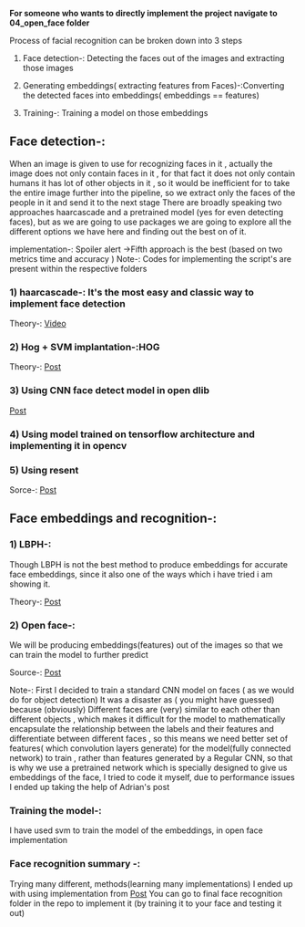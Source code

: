 
**For someone who wants to directly implement the project navigate to 04_open_face folder**

Process of facial recognition can be broken down into 3 steps

1) Face detection-: Detecting the faces out of the images and  extracting those images

2) Generating embeddings( extracting features from Faces)-:Converting the detected faces into embeddings( embeddings == features)

3) Training-: Training a model on those embeddings



## Face detection-:
When an image is given to use for recognizing faces in it , actually the image does not only contain faces in it , for that fact it does not only contain humans it has lot of
other objects in it , so it would be inefficient for to take the entire image further into the pipeline, so we extract only the faces of the people in it and send it to the next stage
There are broadly speaking two approaches haarcascade and a pretrained model (yes for even detecting faces), but as we are going to use packages we are going to explore all the different options
we have here and finding out the best on of it.

implementation-: Spoiler alert ->Fifth approach is the best (based on two metrics time and accuracy )
Note-: Codes for implementing the script's are present within the respective folders

### 1) haarcascade-: It's the most easy and classic way to implement face detection
Theory-: [Video](https://www.youtube.com/watch?v=F5rysk51txQ&t=408s)

### 2) Hog + SVM implantation-:HOG

Theory-: [Post](https://www.learnopencv.com/histogram-of-oriented-gradients/)


### 3) Using CNN face detect model in open dlib
[Post](https://www.pyimagesearch.com/2017/04/03/facial-landmarks-dlib-opencv-python/)

### 4) Using  model trained on tensorflow architecture and implementing it in opencv


### 5) Using resent

Sorce-: [Post](https://www.pyimagesearch.com/2018/02/26/face-detection-with-opencv-and-deep-learning/)

## Face embeddings and recognition-:

### 1) LBPH-:
Though LBPH is not the best method to produce embeddings for accurate face embeddings, since it also one of the ways which i have tried i am showing it.

Theory-: [Post](https://www.learnopencv.com/histogram-of-oriented-gradients/)


### 2) Open face-:
 We will be producing embeddings(features) out of the images so that we can train the model to further predict

Source-:
[Post](https://www.pyimagesearch.com/2018/09/24/opencv-face-recognition/)

Note-:
First I decided to train a standard CNN model on faces ( as we would do for object detection) It was a disaster as ( you might have guessed) because (obviously) Different faces are (very) similar to each other  than different objects , which makes it difficult for the model to mathematically encapsulate the relationship between the labels and  their features and differentiate between different faces , so this means we need better set of features( which convolution layers generate) for the model(fully connected network) to train , rather than features generated by a Regular CNN, so that is why we use a pretrained network which is specially designed to give us embeddings of the face,
I tried to code it myself, due to performance issues I ended up taking the help of Adrian's post


### Training the model-:
I have used svm to train the model of the embeddings, in open face implementation

### Face recognition summary -:
Trying many different, methods(learning many implementations) I ended up with using implementation from
[Post](https://www.pyimagesearch.com/2018/09/24/opencv-face-recognition/)
You can go to final face recognition folder in the repo to implement it (by training it to your face and testing it out)


